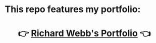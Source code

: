 # This repo features my portfolio:
# <p align="center">👉 [Richard Webb's Portfolio](https://rymedy.github.io/) 👈
